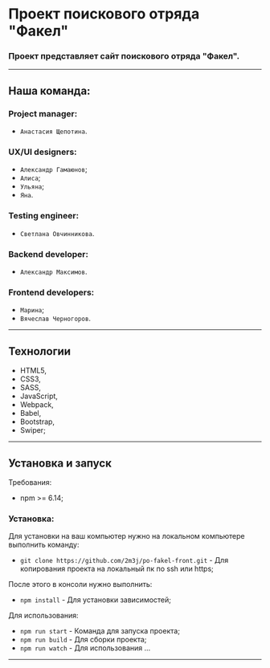 # Проект поискового отряда "Факел"

### Проект представляет сайт поискового отряда "Факел".

---

## Наша команда:
### Project manager:
- `Анастасия Щепотина`.

### UX/UI designers:
- `Александр Гамаюнов`;
- `Алиса`;
- `Ульяна`;
- `Яна`.

### Testing engineer:
- `Светлана Овчинникова`.

### Backend developer: 
- `Александр Максимов`.

### Frontend developers:
- `Марина`;
- `Вячеслав Черногоров`.

---

## Технологии 

- HTML5,
- CSS3,
- SASS,
- JavaScript,
- Webpack,
- Babel,
- Bootstrap,
- Swiper;

---
## Установка и запуск

Требования:

* npm >= 6.14;

### Установка:

Для установки на ваш компьютер нужно на локальном компьютере выполнить команду: 

- `git clone https://github.com/2m3j/po-fakel-front.git` - Для копирования проекта на локальный пк по ssh или https;

После этого в консоли нужно выполнить: 

- `npm install` - Для установки зависимостей;

Для использования:

- `npm run start` - Команда для запуска проекта;
- `npm run build` - Для сборки проекта;
- `npm run watch` - Для использования ...

---
